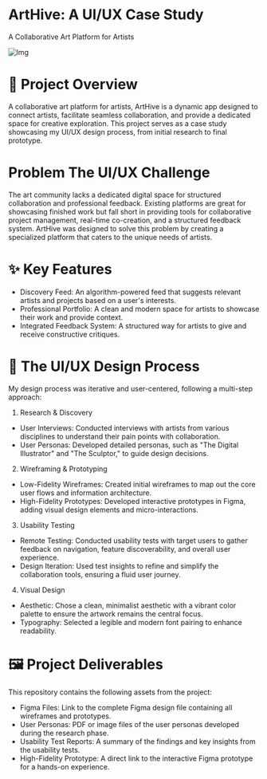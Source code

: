 # ArtHive: A UI/UX Case Study
A Collaborative Art Platform for Artists

![Img](https://github.com/user-attachments/assets/21b513a7-cd65-4b15-9583-1fad33b5f52d)
# 🎨 Project Overview
A collaborative art platform for artists, ArtHive is a dynamic app designed to connect artists, facilitate seamless collaboration, and provide a dedicated space for creative exploration. This project serves as a case study showcasing my UI/UX design process, from initial research to final prototype.

# Problem The UI/UX Challenge
The art community lacks a dedicated digital space for structured collaboration and professional feedback. Existing platforms are great for showcasing finished work but fall short in providing tools for collaborative project management, real-time co-creation, and a structured feedback system. ArtHive was designed to solve this problem by creating a specialized platform that caters to the unique needs of artists.

# ✨ Key Features
* Discovery Feed: An algorithm-powered feed that suggests relevant artists and projects based on a user's interests.
* Professional Portfolio: A clean and modern space for artists to showcase their work and provide context.
* Integrated Feedback System: A structured way for artists to give and receive constructive critiques.

# 🚀 The UI/UX Design Process
My design process was iterative and user-centered, following a multi-step approach:

1. Research & Discovery
* User Interviews: Conducted interviews with artists from various disciplines to understand their pain points with collaboration.
* User Personas: Developed detailed personas, such as "The Digital Illustrator" and "The Sculptor," to guide design decisions.

2. Wireframing & Prototyping
* Low-Fidelity Wireframes: Created initial wireframes to map out the core user flows and information architecture.
* High-Fidelity Prototypes: Developed interactive prototypes in Figma, adding visual design elements and micro-interactions.

3. Usability Testing
* Remote Testing: Conducted usability tests with target users to gather feedback on navigation, feature discoverability, and overall user experience.
* Design Iteration: Used test insights to refine and simplify the collaboration tools, ensuring a fluid user journey.

4. Visual Design
* Aesthetic: Chose a clean, minimalist aesthetic with a vibrant color palette to ensure the artwork remains the central focus.
* Typography: Selected a legible and modern font pairing to enhance readability.

# 🖼️ Project Deliverables
This repository contains the following assets from the project:

* Figma Files: Link to the complete Figma design file containing all wireframes and prototypes.
* User Personas: PDF or image files of the user personas developed during the research phase.
* Usability Test Reports: A summary of the findings and key insights from the usability tests.
* High-Fidelity Prototype: A direct link to the interactive Figma prototype for a hands-on experience.
